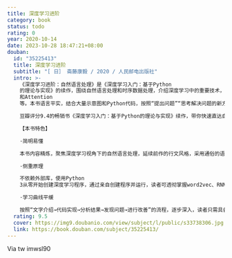 ```yaml
---
title: 深度学习进阶
category: book
status: todo
rating: 0
year: 2020-10-14
date: 2023-10-28 18:47:21+08:00
douban:
  id: "35225413"
  title: 深度学习进阶
  subtitle: "[ 日］ 斋藤康毅 / 2020 / 人民邮电出版社"
  intro: >-
    《深度学习进阶：自然语言处理》是《深度学习入门：基于Python
    的理论与实现》的续作，围绕自然语言处理和时序数据处理，介绍深度学习中的重要技术，包括word2vec、RNN、LSTM、GRU、seq2seq
    和Attention
    等。本书语言平实，结合大量示意图和Python代码，按照“提出问题”“思考解决问题的新方法”“加以改善”的流程，基于深度学习解决自然语言处理相关的各种问题，使读者在此过程中更深入地理解深度学习中的重要技术。

    豆瓣评分9.4的畅销书《深度学习入门：基于Python的理论与实现》续作，带你快速直达自然语言处理领域！

    【本书特色】

    ·简明易懂

    本书内容精炼，聚焦深度学习视角下的自然语言处理，延续前作的行文风格，采用通俗的语言和大量直观的示意图详细讲解，帮助读者加深对深度学习技术的理解，轻松入门自然语言处理。

    ·侧重原理

    不依赖外部库，使用Python
    3从零开始创建深度学习程序，通过亲自创建程序并运行，读者可透彻掌握word2vec、RNN、LSTM、GRU、seq2seq和Attention等技术背后的运行原理。

    ·学习曲线平缓

    按照“文字介绍→代码实现→分析结果→发现问题→进行改善”的流程，逐步深入，读者只需具备基础的神经网络和Python知识，即可轻松读懂。
  rating: 9.5
  cover: https://img9.doubanio.com/view/subject/l/public/s33738306.jpg
  link: https://book.douban.com/subject/35225413/
---
```


Via tw imwsl90 
